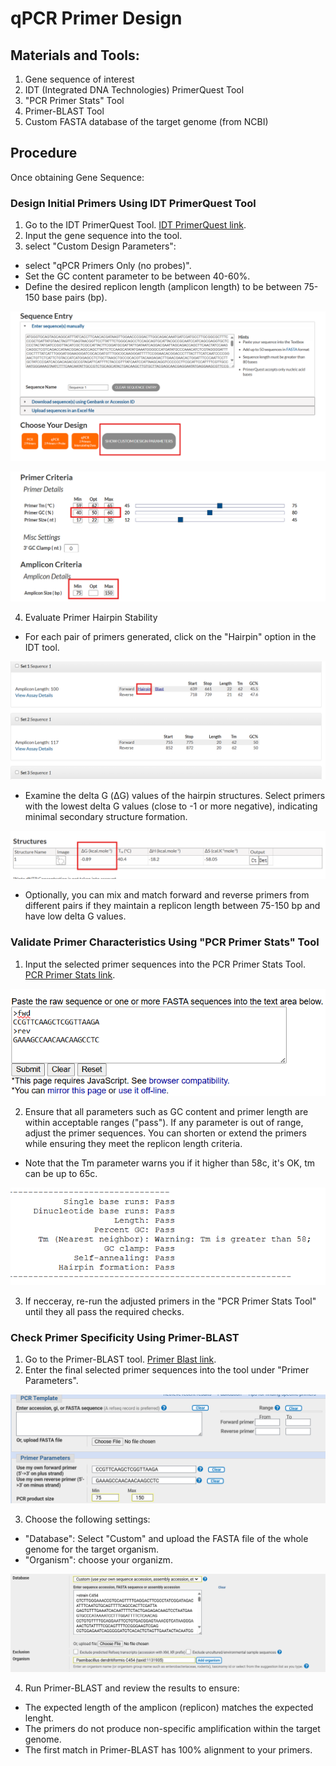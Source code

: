 

# qPCR Primer Design

## Materials and Tools:
1. Gene sequence of interest
2. IDT (Integrated DNA Technologies) PrimerQuest Tool 
3. "PCR Primer Stats" Tool 
4. Primer-BLAST Tool 
5. Custom FASTA database of the target genome (from NCBI)
## Procedure

Once obtaining Gene Sequence:

### Design Initial Primers Using IDT PrimerQuest Tool

1. Go to the IDT PrimerQuest Tool. [IDT PrimerQuest link](https://eu.idtdna.com/pages/tools/primerquest?returnurl=%2FPrimerQuest%2FHome%2FIndex).
2. Input the gene sequence into the tool.
3. select "Custom Design Parameters": 
- select "qPCR Primers Only (no probes)".
- Set the GC content parameter to be between 40-60%.
- Define the desired replicon length (amplicon length) to be between 75-150 base pairs (bp).

![alt text](../images/idt1.png)

![alt text](../images/idt2.png)



4. Evaluate Primer Hairpin Stability

- For each pair of primers generated, click on the "Hairpin" option in the IDT tool.

![alt text](../images/idt3.png)

- Examine the delta G (ΔG) values of the hairpin structures. Select primers with the lowest delta G values (close to -1 or more negative), indicating minimal secondary structure formation.

![alt text](../images/idt4.png)

- Optionally, you can mix and match forward and reverse primers from different pairs if they maintain a replicon length between 75-150 bp and have low delta G values.







### Validate Primer Characteristics Using "PCR Primer Stats" Tool

1. Input the selected primer sequences into the PCR Primer Stats Tool. [PCR Primer Stats link](https://www.bioinformatics.org/sms2/pcr_primer_stats.html).

![alt text](../images/start1.png)

2. Ensure that all parameters such as GC content and primer length are within acceptable ranges ("pass").
If any parameter is out of range, adjust the primer sequences. You can shorten or extend the primers while ensuring they meet the replicon length criteria.
 - Note that the Tm parameter warns you if it higher than 58c, it's OK, tm can be up to 65c.

![alt text](../images/start2.png)

3. If necceray, re-run the adjusted primers in the "PCR Primer Stats Tool" until they all pass the required checks.


### Check Primer Specificity Using Primer-BLAST

 1. Go to the Primer-BLAST tool. [Primer Blast link](https://www.ncbi.nlm.nih.gov/tools/primer-blast/index.cgi?LINK_LOC=reset).
2. Enter the final selected primer sequences into the tool under "Primer Parameters".

![alt text](../images/blast1.png)

3. Choose the following settings:
 - "Database": Select "Custom" and upload the FASTA file of the whole genome for the target organism.
 - "Organism": choose your organizm.

![alt text](../images/blast2.png)

4. Run Primer-BLAST and review the results to ensure:
- The expected length of the amplicon (replicon) matches the expected lenght.
- The primers do not produce non-specific amplification within the target genome.
- The first match in Primer-BLAST has 100% alignment to your primers.




